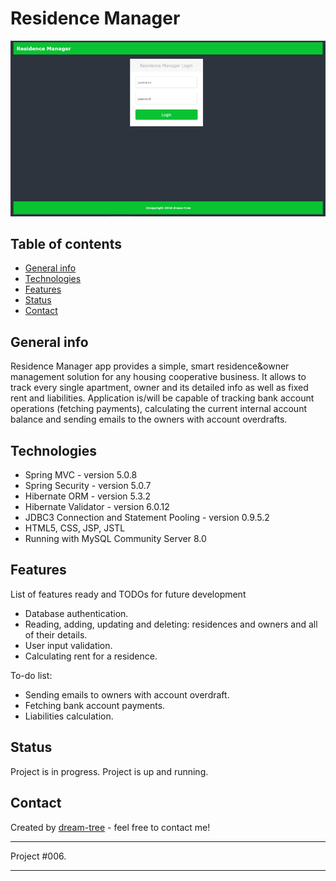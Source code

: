 # Residence Manager
![Login Page](https://github.com/dream-tree/ResidenceManager/blob/master/src/main/webapp/resources/images/login2.jpg)


## Table of contents
* [General info](#general-info)
* [Technologies](#technologies)
* [Features](#features)
* [Status](#status)
* [Contact](#contact)

## General info
Residence Manager app provides a simple, smart residence&owner management solution for any housing cooperative business.
It allows to track every single apartment, owner and its detailed info as well as fixed rent and liabilities. Application is/will be capable of tracking bank account operations (fetching payments), calculating the current internal account balance and sending emails to the owners with account overdrafts.

## Technologies
* Spring MVC - version 5.0.8
* Spring Security - version 5.0.7
* Hibernate ORM - version 5.3.2
* Hibernate Validator - version 6.0.12
* JDBC3 Connection and Statement Pooling - version 0.9.5.2
* HTML5, CSS, JSP, JSTL
* Running with MySQL Community Server 8.0

## Features
List of features ready and TODOs for future development
* Database authentication.
* Reading, adding, updating and deleting: residences and owners and all of their details.
* User input validation.
* Calculating rent for a residence.

To-do list:
* Sending emails to owners with account overdraft.
* Fetching bank account payments.
* Liabilities calculation.

## Status
Project is in progress.
Project is up and running.

## Contact
Created by [dream-tree](https://github.com/dream-tree/) - feel free to contact me!

---

Project #006.

---